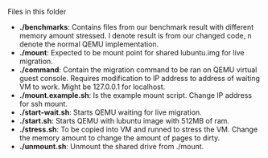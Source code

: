 Files in this folder
 - **./benchmarks**: Contains files from our benchmark result with 
     different memory amount stressed. l denote result is from our
     changed code, n denote the normal QEMU implementation.
 - **./mount**: Expected to be mount point for shared lubuntu.img
     for live migration.
 - **./command**: Contain the migration command to be ran on QEMU 
     virtual guest console. Requires modification to IP address 
     to address of waiting VM to work. Might be 127.0.0.1 for 
     localhost.
 - **./mount.example.sh**: Is the example mount script. Change IP
     address for ssh mount.
 - **./start-wait.sh**: Starts QEMU waiting for live migration.
 - **./start.sh**: Starts QEMU with lubuntu image with 512MB of ram.
 - **./stress.sh**: To be copied into VM and runned to stress the 
     VM. Change the memory amount to change the amount of pages 
     to dirty.
 - **./unmount.sh**: Unmount the shared drive from ./mount.
 
